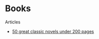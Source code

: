 # Books

Articles

* [50 great classic novels under 200 pages](https://lithub.com/50-great-classic-novels-under-200-pages)

